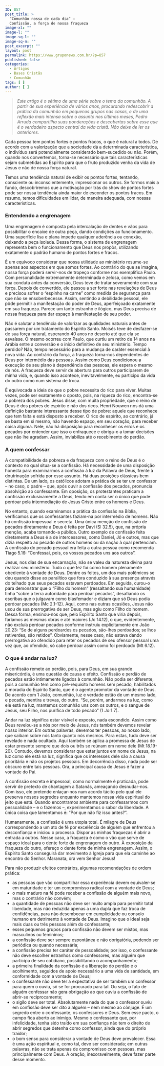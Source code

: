 ```yaml
---
ID: 857
post_title: >
  “Comunhão nossa de cada dia” –
  Confissão, a força de nossa fraqueza
image-xl: ""
image-l: ""
image-sq-l: ""
image-sq-m: ""
post_excerpt: ""
layout: post
permalink: https://www.gruponews.com.br/?p=857
published: false
categories:
  - Artigos
  - Bases Cristãs
  - Comunhão
tags: [ ]
author: [ ]
---
```

<blockquote><em>Este artigo é o sétimo de uma série sobre o tema da comunhão. A partir de sua experiência de vários anos, procurando redescobrir a prática da comunhão em pequenos grupos nas casas, e de uma reflexão mais intensa sobre o assunto nos últimos meses, Pedro Arruda compartilha suas ponderações e descobertas sobre esse que é o verdadeiro aspecto central da vida cristã. Não deixe de ler os anteriores. </em></blockquote>
Cada pessoa tem pontos fortes e pontos fracos, o que é natural a todos. De acordo com a valorização que a sociedade dá a determinada característica, o indivíduo será potencialmente considerado bem-sucedido ou não. Porém, quando nos convertemos, torna-se necessário que tais características sejam submetidas ao Espírito para que o fruto produzido venha da vida de Jesus e não de nossa força natural.

Temos uma tendência natural de exibir os pontos fortes, tentando, consciente ou inconscientemente, impressionar os outros. Se formos mais a fundo, descobriremos que a motivação por trás do show de pontos fortes pode ser nossa tendência ainda maior de esconder os pontos fracos. Em resumo, temos dificuldades em lidar, de maneira adequada, com nossas características.
<h3>Entendendo a engrenagem</h3>
Uma engrenagem é composta pela intercalação de dentes e vãos para possibilitar o encaixe de outra peça, dando condições ao funcionamento. Uma superfície lisa e plana impede qualquer aderência ou conexão, deixando a peça isolada. Dessa forma, o sistema de engrenagem representa bem o funcionamento que Deus nos propôs, utilizando exatamente o padrão humano de pontos fortes e fracos.

É um equívoco considerar que nossa utilidade ao ministério resume-se apenas aos aspectos em que somos fortes. Ao contrário do que se imagina, nossa força poderá servir-nos de tropeço conforme nos exemplifica Paulo. Com personalidade extremamente determinada e zelosa, como vemos em sua conduta antes da conversão, Deus teve de tratar severamente com sua força. Depois de convertido, ele passou a ser forte nas revelações de Deus e precisou sofrer o “espinho na carne” como medida de segurança para que não se ensoberbecesse. Assim, sentindo a debilidade pessoal, ele pôde permitir a manifestação do poder de Deus, aperfeiçoado exatamente em sua fraqueza. Parece um tanto estranho e ilógico, mas Deus precisa de nossa fraqueza para dar espaço à manifestação de seu poder.

Não é salutar a tendência de valorizar as qualidades naturais antes de passarem por um tratamento do Espírito Santo. Moisés teve de desfazer-se de sua força natural, esperando 40 anos no deserto até que ela se esvaísse. O mesmo ocorreu com Paulo, que curtiu um retiro de 14 anos na Arábia entre a conversão e o início definitivo de seu ministério. Tempo perdido? Não, tempo necessário para a mudança de caráter essencial à nova vida. Ao contrário da força, a fraqueza torna-nos dependentes de Deus por intermédio das pessoas. Assim como Deus condicionou a execução de seu plano à dependência das pessoas, ele espera o mesmo de nós. A fraqueza deve servir de abertura para outros participarem de minha vida, e, quando isso acontece, inevitavelmente, eu participo da vida do outro como num sistema de troca.

É equivocada a ideia de que o pobre necessita do rico para viver. Muitas vezes, pode ser exatamente o oposto, pois, na riqueza do rico, encontra-se a pobreza dos pobres. Jesus disse, com muita propriedade, que o reino de Deus é dos pobres de espírito e não dos ricos. Henri Nouwen nos dá uma definição bastante interessante desse tipo de pobre: aquele que reconhece que tem falta e está disposto a receber. O rico de espírito, ao contrário, já se basta em si mesmo, não havendo espaço, em seu coração, para receber coisa alguma. Nele, não há disposição para reconhecer os erros e os pecados por entender que isso o enfraquece e obriga-o a tomar decisões que não lhe agradam. Assim, inviabiliza até o recebimento do perdão.
<h3>A quem confessar</h3>
A compatibilidade da pobreza e da fraqueza com o reino de Deus é o contexto no qual situa-se a confissão. Há necessidade de uma disposição honesta para examinarmos a confissão à luz da Palavra de Deus, frente à doutrinação sofrida por esse assunto. Há duas posições clássicas bem distintas. De um lado, os católicos adotam a prática de se ter um confessor – no caso, o padre – que, após ouvir a confissão dos pecados, pronuncia absolvição ao confessante. Em oposição, os protestantes praticam a confissão exclusivamente a Deus, tendo em conta ser o único que pode perdoar pela intermediação de Jesus Cristo entre os homens e Deus.

No entanto, quando examinamos a prática da confissão na Bíblia, verificamos que os confessantes faziam-na por intermédio de homens. Não há confissão impessoal e secreta. Uma única menção de confissão de pecados diretamente a Deus é feita por Davi (Sl 32.5), que, na própria menção, acaba tornando-a pública. Outro exemplo de confissão feita diretamente a Deus é a de intercessores, como Daniel, Jó e outros, mas que dizia respeito ao pecado de outros homens ou da nação à qual pertenciam. A confissão do pecado pessoal era feita a outra pessoa como recomenda Tiago 5.16: “Confessai, pois, os vossos pecados uns aos outros”.

Jesus, nos dias de sua encarnação, não se valeu da natureza divina para realizar seu ministério. Tudo o que fez foi como homem plenamente obediente à vontade de Deus. Dentre os feitos, um dos mais polêmicos se deu quando disse ao paralítico que fora conduzido à sua presença através do telhado que seus pecados estavam perdoados. Em seguida, curou-o para demonstrar que o “Filho do homem” (ressaltando sua humanidade) tinha “sobre a terra autoridade para perdoar pecados”, desafiando os escribas que o julgavam como blasfemador e diziam que só Deus podia perdoar pecados (Mc 2.1-12). Aqui, como nas outras ocasiões, Jesus não usou de sua prerrogativa de ser Deus, mas agiu como Filho do homem. Dessa forma, ensinou-nos que, pelo Espírito Santo que viria depois, faríamos as mesmas obras e até maiores (Jo 14.12), o que, evidentemente, não excluía perdoar pecados conforme instruiu explicitamente em João 20.23: “Se de alguns perdoardes os pecados, são-lhes perdoados; se lhos retiverdes, são retidos”. Obviamente, nesse caso, não estava dando prerrogativa ao ofendido para reter os pecados de seu ofensor pessoal uma vez que, ao ofendido, só cabe perdoar assim como foi perdoado (Mt 6.12).
<h3>O que é andar na luz?</h3>
A confissão remete ao perdão, pois, para Deus, em sua grande misericórdia, é uma questão de causa e efeito. Confissão e perdão de pecados estão intimamente ligados à comunhão. Não podia ser diferente, pois a comunhão tem como pré-requisito homens sem pecado, habilitados à moradia do Espírito Santo, que é o agente promotor da vontade de Deus. De acordo com 1 João, comunhão, luz e verdade estão de um mesmo lado, e pecado, mentira e trevas, do outro. “Se, porém, andarmos na luz, como ele está na luz, mantemos comunhão uns com os outros, e o sangue de Jesus, seu Filho, nos purifica de todo pecado” (1 Jo 1.7).

Andar na luz significa estar visível e exposto, nada escondido. Assim como Deus revelou-se a nós por meio de Jesus, nós também devemos revelar nosso interior. Em outras palavras, devemos ter pessoas, ao nosso lado, que saibam sobre nós tanto quanto nós mesmos. Para estas, tudo deve ser revelado e nada ocultado. Aqui também se aplica a promessa de Jesus de estar presente sempre que dois ou três se reúnam em nome dele (Mt 18.19-20). Contudo, devemos considerar que estar juntos em nome de Jesus, na luz como ele está na luz, significa que os interesses dele são a causa prioritária e não os projetos pessoais. Em decorrência disso, nada pode ser obscuro entre tais pessoas. Ora, a principal causa de Jesus é fazer a vontade do Pai.

A confissão secreta e impessoal, como normalmente é praticada, pode servir de pretexto de chantagem a Satanás, ameaçando desnudar-nos. Com isso, ele pretende enlaçar-nos num acordo tácito pelo qual ele preserva nossos segredos enquanto mantemos nossa vida espiritual do jeito que está. Quando encontramos ambiente para confessarmos com pessoalidade – e o fazemos –, experimentamos o sabor da liberdade. A única coisa que lamentamos é: “Por que não fiz isso antes?”.

Humanamente, a confissão é uma utopia total. É milagre de Deus correspondendo a um ato de fé por excelência de alguém que enfrentou a desconfiança e iniciou o processo. Dispor as minhas fraquezas é abrir a entrada a outros. Nesse caso, a fraqueza é como o vão que serve de espaço ideal para o dente forte da engrenagem do outro. À exposição da fraqueza do outro, ofereço o dente forte de minha engrenagem. Assim, o Espírito Santo conseguirá dar movimento à Igreja para que ela caminhe ao encontro do Senhor. Maranata, ora vem Senhor Jesus!

Para não produzir efeitos contrários, algumas recomendações de ordem prática:
<ul>
	<li>as pessoas que vão compartilhar essa experiência devem equivaler-se em maturidade e ter um compromisso radical com a vontade de Deus;</li>
	<li>o mais maduro na fé pode receber a confissão de alguém mais novo, mas o contrário não convém;</li>
	<li>a quantidade de pessoas não deve ser muito ampla para permitir total liberdade, mas não reduzida apenas a uma dupla que faz troca de confidências, para não desembocar em cumplicidade ou consolo humano em detrimento à vontade de Deus. Imagino que o ideal seja mais duas ou três pessoas além do confessante;</li>
	<li>esses pequenos grupos para confissão não devem ser mistos, mas masculinos ou femininos;</li>
	<li>a confissão deve ser sempre espontânea e não obrigatória, podendo ser periódica ou quando necessária;</li>
	<li>a confissão precisa ter caráter de pessoalidade; por isso, o confessante não deve escolher estranhos como confessores, mas alguém que participa de seu cotidiano, possibilitando o acompanhamento;</li>
	<li>a primeira finalidade da confissão é a liberação do perdão e o acolhimento, seguidos de apoio necessário a uma vida de santidade, em conformidade com a vontade de Deus;</li>
	<li>o confessante não deve ter a expectativa de ser também um confessor para quem o ouviu, só se for procurado para tal. Ou seja, o fato de alguém confessar não gera obrigação ao que ouviu a confissão de abrir-se reciprocamente;</li>
	<li>o sigilo deve ser total. Absolutamente nada do que o confessor ouviu em confissão deve ser dito a alguém – nem mesmo ao cônjuge. É um segredo entre o confessante, os confessores e Deus. Sem esse pacto, o campo fica aberto ao inimigo. Mesmo o confessante que, por infelicidade, tenha sido traído em sua confiança não tem o direito de abrir segredos que detenha como confessor, ainda que do próprio traidor;</li>
	<li>o bom senso para considerar a vontade de Deus deve prevalecer. Essa é uma ação espiritual e, como tal, deve ser considerada; em outras palavras, não se trata apenas de compromisso com pessoas, mas principalmente com Deus. A oração, inexoravelmente, deve fazer parte desse momento.</li>
</ul>